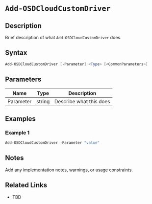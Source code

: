 # `Add-OSDCloudCustomDriver`

## Description
Brief description of what `Add-OSDCloudCustomDriver` does.

## Syntax
```powershell
Add-OSDCloudCustomDriver [-Parameter] <Type> [<CommonParameters>]
```

## Parameters
| Name      | Type   | Description                  |
|-----------|--------|------------------------------|
| Parameter | string | Describe what this does      |

## Examples
### Example 1
```powershell
Add-OSDCloudCustomDriver -Parameter "value"
```

## Notes
Add any implementation notes, warnings, or usage constraints.

## Related Links
- TBD
